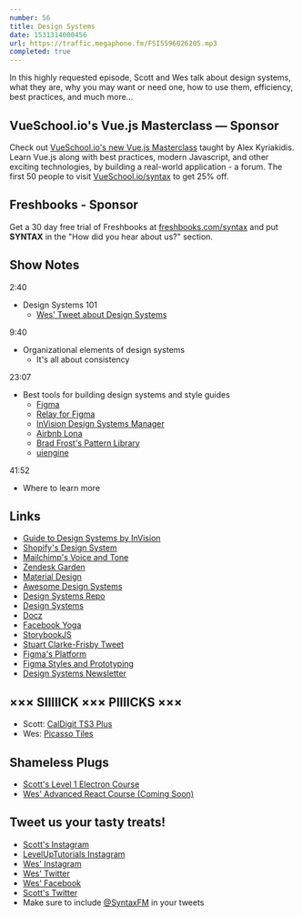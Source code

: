 ```yaml
---
number: 56
title: Design Systems
date: 1531314000456
url: https://traffic.megaphone.fm/FSI5596026205.mp3
completed: true
---
```


In this highly requested episode, Scott and Wes talk about design systems, what they are, why you may want or need one, how to use them, efficiency, best practices, and much more...

## VueSchool.io's Vue.js Masterclass — Sponsor
Check out [VueSchool.io's new Vue.js Masterclass](https://vueschool.io/) taught by Alex Kyriakidis. Learn Vue.js along with best practices, modern Javascript, and other exciting technologies, by building a real-world application - a forum. The first 50 people to visit [VueSchool.io/syntax](https://vueschool.io/syntax) to get 25% off.

## Freshbooks - Sponsor

Get a 30 day free trial of Freshbooks at [freshbooks.com/syntax](https://freshbooks.com/syntax) and put **SYNTAX** in the "How did you hear about us?" section.

## Show Notes

2:40

* Design Systems 101
  * [Wes' Tweet about Design Systems](https://twitter.com/wesbos/status/1012325994437529600)

9:40

* Organizational elements of design systems
  * It's all about consistency

23:07

* Best tools for building design systems and style guides
  * [Figma](https://figma.com)
  * [Relay for Figma](https://relayforfigma.com/)
  * [InVision Design Systems Manager](https://www.invisionapp.com/design-system-manager/)
  * [Airbnb Lona](https://github.com/airbnb/lona)
  * [Brad Frost's Pattern Library](http://patternlab.io/)
  * [uiengine](https://github.com/dennisreimann/uiengine)

41:52

* Where to learn more

## Links

* [Guide to Design Systems by InVision](https://www.invisionapp.com/blog/guide-to-design-systems/)
* [Shopify's Design System](https://polaris.shopify.com/content/product-content)
* [Mailchimp's Voice and Tone](https://styleguide.mailchimp.com/voice-and-tone/)
* [Zendesk Garden](https://garden.zendesk.com/)
* [Material Design](https://material.io/design/)
* [Awesome Design Systems](https://github.com/alexpate/awesome-design-systems)
* [Design Systems Repo](https://designsystemsrepo.com/)
* [Design Systems](https://www.designsystems.com/)
* [Docz](https://www.docz.site/)
* [Facebook Yoga](https://yogalayout.com/)
* [StorybookJS](https://storybook.js.org/)
* [Stuart Clarke-Frisby Tweet](https://twitter.com/stuartfrisby/status/983274546802421760)
* [Figma's Platform](https://blog.figma.com/introducing-figmas-platform-ee681bf861e7)
* [Figma Styles and Prototyping](https://blog.figma.com/figma-3-0-217d6c248f85)
* [Design Systems Newsletter](http://news.design.systems/)

## ××× SIIIIICK ××× PIIIICKS ×××

* Scott: [CalDigit TS3 Plus](https://amzn.to/2Mxz8nC)
* Wes: [Picasso Tiles](https://amzn.to/2IDzAOW)

## Shameless Plugs

* [Scott's Level 1 Electron Course](https://LevelUpTutorials.com/pro)
* [Wes' Advanced React Course (Coming Soon)](http://advancedreact.com/)

## Tweet us your tasty treats!

* [Scott's Instagram](https://www.instagram.com/stolinski/)
* [LevelUpTutorials Instagram](https://www.instagram.com/LevelUpTutorials/)
* [Wes' Instagram](https://www.instagram.com/wesbos/)
* [Wes' Twitter](https://twitter.com/wesbos)
* [Wes' Facebook](https://www.facebook.com/wesbos.developer)
* [Scott's Twitter](https://twitter.com/stolinski)
* Make sure to include [@SyntaxFM](https://twitter.com/SyntaxFM) in your tweets

